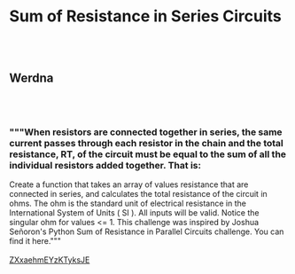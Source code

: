 # Sum of Resistance in Series Circuits
<br><br>
## Werdna
<br><br>
### """When resistors are connected together in series, the same current passes through each resistor in the chain and the total resistance, RT, of the circuit must be equal to the sum of all the individual resistors added together. That is:
Create a function that takes an array of values resistance that are connected in series, and calculates the total resistance of the circuit in ohms. The ohm is the standard unit of electrical resistance in the International System of Units ( SI ).
All inputs will be valid.
Notice the singular ohm for values <= 1.
This challenge was inspired by Joshua Señoron's Python Sum of Resistance in Parallel Circuits challenge. You can find it here."""
<br><br>
[ZXxaehmEYzKTyksJE](https://edabit.com/challenge/ZXxaehmEYzKTyksJE)
<br><br>
```RT = R1 + R2 + R3 ...
```

<br><br>
